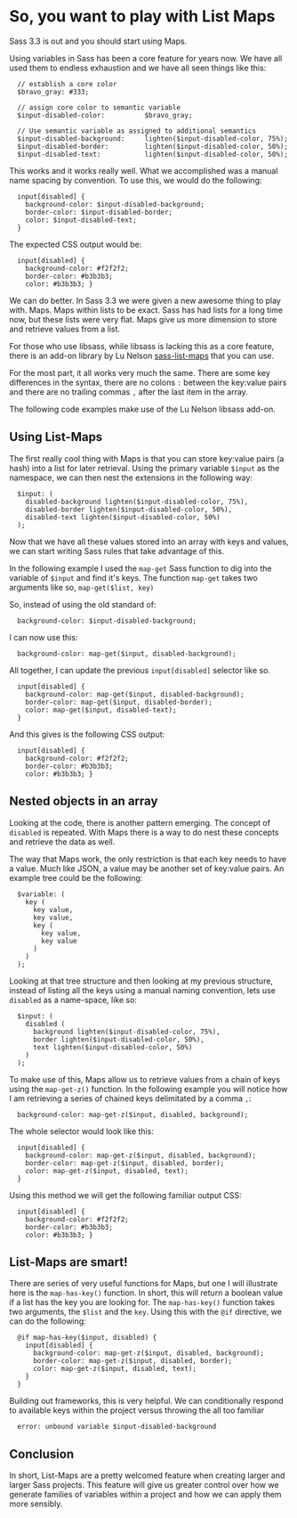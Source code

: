 # So, you want to play with List Maps

Sass 3.3 is out and you should start using Maps.

Using variables in Sass has been a core feature for years now. We have all used them to endless exhaustion and we have all seen things like this:

```
  // establish a core color
  $bravo_gray: #333;

  // assign core color to semantic variable
  $input-disabled-color:          $bravo_gray;

  // Use semantic variable as assigned to additional semantics
  $input-disabled-background:     lighten($input-disabled-color, 75%);
  $input-disabled-border:         lighten($input-disabled-color, 50%);
  $input-disabled-text:           lighten($input-disabled-color, 50%);
```

This works and it works really well. What we accomplished was a manual name spacing by convention. To use this, we would do the following:

```
  input[disabled] {
    background-color: $input-disabled-background;
    border-color: $input-disabled-border;
    color: $input-disabled-text;
  }
```

The expected CSS output would be:

```
  input[disabled] {
    background-color: #f2f2f2;
    border-color: #b3b3b3;
    color: #b3b3b3; }
```

We can do better. In Sass 3.3 we were given a new awesome thing to play with. Maps. Maps within lists to be exact. Sass has had lists for a long time now, but these lists were very flat. Maps give us more dimension to store and retrieve values from a list.

For those who use libsass, while libsass is lacking this as a core feature, there is an add-on library by Lu Nelson [sass-list-maps](https://github.com/lunelson/sass-list-maps) that you can use.

For the most part, it all works very much the same. There are some key differences in the syntax, there are no colons `:` between the key:value pairs and there are no trailing commas `,` after the last item in the array.

The following code examples make use of the Lu Nelson libsass add-on.

## Using List-Maps

The first really cool thing with Maps is that you can store key:value pairs (a hash) into a list for later retrieval. Using the primary variable `$input` as the namespace, we can then nest the extensions in the following way:

```
  $input: (
    disabled-background lighten($input-disabled-color, 75%),
    disabled-border lighten($input-disabled-color, 50%),
    disabled-text lighten($input-disabled-color, 50%)
  );
```

Now that we have all these values stored into an array with keys and values, we can start writing Sass rules that take advantage of this.

In the following example I used the `map-get` Sass function to dig into the variable of `$input` and find it's keys. The function `map-get` takes two arguments like so, `map-get($list, key)`

So, instead of using the old standard of:

```
  background-color: $input-disabled-background;
```

I can now use this:

```
  background-color: map-get($input, disabled-background);
```

All together, I can update the previous `input[disabled]` selector like so.

```
  input[disabled] {
    background-color: map-get($input, disabled-background);
    border-color: map-get($input, disabled-border);
    color: map-get($input, disabled-text);
  }
```

And this gives is the following CSS output:

```
  input[disabled] {
    background-color: #f2f2f2;
    border-color: #b3b3b3;
    color: #b3b3b3; }
```

## Nested objects in an array

Looking at the code, there is another pattern emerging. The concept of `disabled` is repeated. With Maps there is a way to do nest these concepts and retrieve the data as well.

The way that Maps work, the only restriction is that each key needs to have a value. Much like JSON, a value may be another set of key:value pairs. An example tree could be the following:

```
  $variable: (
    key (
      key value,
      key value,
      key (
        key value,
        key value
      )
    )
  );
```

Looking at that tree structure and then looking at my previous structure, instead of listing all the keys using a manual naming convention, lets use `disabled` as a name-space, like so:

```
  $input: (
    disabled (
      background lighten($input-disabled-color, 75%),
      border lighten($input-disabled-color, 50%),
      text lighten($input-disabled-color, 50%)
    )
  );
```

To make use of this, Maps allow us to retrieve values from a chain of keys using the `map-get-z()` function. In the following example you will notice how I am retrieving a series of chained keys delimitated by a comma `,`:

```
  background-color: map-get-z($input, disabled, background);
```

The whole selector would look like this:

```
  input[disabled] {
    background-color: map-get-z($input, disabled, background);
    border-color: map-get-z($input, disabled, border);
    color: map-get-z($input, disabled, text);
  }
```

Using this method we will get the following familiar output CSS:

```
  input[disabled] {
    background-color: #f2f2f2;
    border-color: #b3b3b3;
    color: #b3b3b3; }
```



## List-Maps are smart!

There are series of very useful functions for Maps, but one I will illustrate here is the `map-has-key()` function. In short, this will return a boolean value if a list has the key you are looking for. The `map-has-key()` function takes two arguments, the `$list` and the `key`. Using this with the `@if` directive, we can do the following:

```
  @if map-has-key($input, disabled) {
    input[disabled] {
      background-color: map-get-z($input, disabled, background);
      border-color: map-get-z($input, disabled, border);
      color: map-get-z($input, disabled, text);
    }
  }
```

Building out frameworks, this is very helpful. We can conditionally respond to available keys within the project versus throwing the all too familiar

```
  error: unbound variable $input-disabled-background
```

## Conclusion

In short, List-Maps are a pretty welcomed feature when creating larger and larger Sass projects. This feature will give us greater control over how we generate families of variables within a project and how we can apply them more sensibly.
